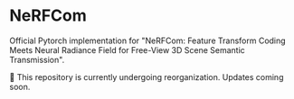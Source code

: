 # NeRFCom
Official Pytorch implementation for "NeRFCom: Feature Transform Coding Meets Neural Radiance Field for Free-View 3D Scene Semantic Transmission".

🚧 This repository is currently undergoing reorganization. Updates coming soon.
